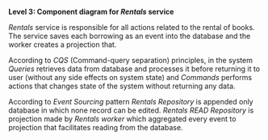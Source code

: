 **Level 3: Component diagram for *Rentals* service**

*Rentals* service is responsible for all actions related to the rental of books. The service saves each borrowing as an event into the database and the worker creates a projection that.

According to *CQS* (Command-query separation) principles, in the system *Queries* retrieves data from database and processes it before returning it to user (without any side effects on system state) and *Commands* performs actions that changes state of the system without returning any data.

According to *Event Sourcing* pattern *Rentals Repository* is appended only database in which none record can be edited. *Rentals READ Repository* is projection made by *Rentals worker* which aggregated every event to projection that facilitates reading from the database.
